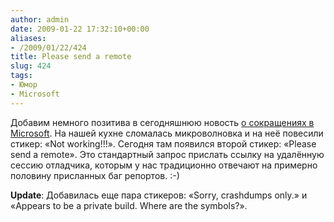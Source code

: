 ```yaml
---
author: admin
date: 2009-01-22 17:32:10+00:00
aliases:
- /2009/01/22/424
title: Please send a remote
slug: 424
tags:
- Юмор
- Microsoft
---
```


Добавим немного позитива в сегодняшнюю новость  [о сокращениях в Microsoft](http://money.cnn.com/2009/01/22/technology/microsoft_jobs/index.htm?postversion=2009012209). На нашей кухне сломалась микроволновка и на неё повесили стикер: «Not working!!!». Сегодня там появился второй стикер: «Please send a remote». Это стандартный запрос прислать ссылку на удалённую сессию отладчика, которым у нас традиционно отвечают на примерно половину присланных баг репортов. :-)

**Update**: Добавилась еще пара стикеров: «Sorry, crashdumps only.» и «Appears to be a private build. Where are the symbols?».

